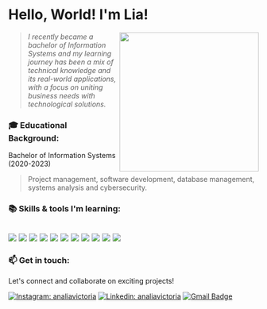 # Hello, World! I'm <strong>Lia!</strong>

<img align='right' src="https://pa1.narvii.com/6858/3d8d5712b4e31d70ee9ce9c30cdb06146a6db2fb_hq.gif" width="280">

> <i>I recently became a bachelor of Information Systems and my learning journey has been a mix of technical knowledge and its real-world applications, with a focus on uniting business needs with technological solutions.</i>

### 🎓 Educational Background:

Bachelor of Information Systems (2020-2023)  
> Project management, software development, database management, systems analysis and cybersecurity.

### 📚 Skills & tools I'm learning:

<img src="https://img.shields.io/badge/-Javascript-%23323330.svg?style=flat-square&logo=javascript&logoColor=%23F7DF1E"> <img src="https://img.shields.io/badge/-Node.js-3C873A?style=flat-square&logo=Node.js&logoColor=white">
<img src="https://img.shields.io/badge/-Angular-white?style=flat-square&logo=Angular&logoColor=dd0031">
<img src = "https://img.shields.io/badge/-HTML5-E34F26?style=flat-square&logo=html5&logoColor=white"> 
<img src = "https://img.shields.io/badge/-CSS3-1572B6?style=flat-square&logo=css3&logoColor=white">
<img src="http://img.shields.io/badge/-Git-F1502F?style=flat-square&logo=git&logoColor=FFFFFF">
<img src="https://img.shields.io/badge/-Python-3670A0?style=flat-square&logo=python&logoColor=ffdd54">
<img src="https://img.shields.io/badge/Postman-FF6C37?style=flat-square&logo=postman&logoColor=white">
<img src="https://img.shields.io/badge/-C-659ad2?style=flat-square&logo=c%2B%2B&logoColor=ffffff"> 
<img src="http://img.shields.io/badge/-Java-F89820?style=flat-square&logo=java&logoColor=white"> 
<img src="https://img.shields.io/badge/-Insomnia-black?style=flat-square&logo=insomnia&logoColor=5849BE">
----

### 📫 Get in touch:
Let's connect and collaborate on exciting projects!

[![Instagram: analiavictoria](https://img.shields.io/badge/Instagram-E4405F?style=flat-square&logo=instagram&logoColor=white&link=https://www.instagram.com/analiavictoire/)](https://www.instagram.com/analiavictoire/)
[![Linkedin: analiavictoria](https://img.shields.io/badge/LinkedIn-0077B5?style=flat-square&logo=linkedin&logoColor=white&link=https://www.linkedin.com/in/analiavictoria/)](https://www.linkedin.com/in/analiavictoria/)
[![Gmail Badge](https://img.shields.io/badge/-analiavictoire@gmail.com-c14438?style=flat-square&logo=Gmail&logoColor=white&link=mailto:analiavictoire@gmail.com)](mailto:analiavictoire@gmail.com)

